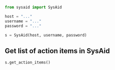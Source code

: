 ```python
from sysaid import SysAid

host = "..."
username = "..."
password = "..."

s = SysAid(host, username, password)
```

## Get list of action items in SysAid

```python
s.get_action_items()
```
